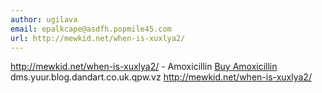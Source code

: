 ```yaml
---
author: ugilava
email: epalkcape@asdfh.popmile45.com
url: http://mewkid.net/when-is-xuxlya2/
---
```


http://mewkid.net/when-is-xuxlya2/ - Amoxicillin <a href="http://mewkid.net/when-is-xuxlya2/">Buy Amoxicillin</a> dms.yuur.blog.dandart.co.uk.qpw.vz http://mewkid.net/when-is-xuxlya2/